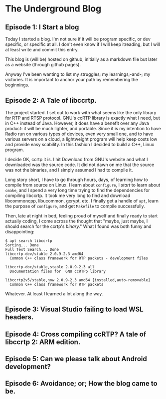 # The Underground Blog
## Episode 1: I Start a blog
Today I started a blog. I'm not sure if it will be program specific, or dev specific, or specific at
all. I don't even know if I will keep itreading, but I will at least write and commit this entry.

This blog is (will be) hosted on github, initially as a markdown file but later as a website 
(through github pages).

Anyway I've been wanting to list my struggles; my learnings;-and-; my victories. It is important to
anchor your path by remembering the beginnings.

## Episode 2: A Tale of libccrtp.
The project started. I set out to work with what seems like the only library for RTP and RTSP 
protocol. GNU's ccRTP library is exactly what I need, but in C++ instead of Java. However, it does
have a benefit over any Java product: it will be much lighter, and portable. Since it is my 
intention to have Radio run on various types of devices, even very small one, and to have various 
servers on a cloud, a lightweight program will help keep costs low and provide easy scability. In 
this fashion I decided to build a C++, Linux program.

I decide OK, ccrtp it is. I hit Download from GNU's website and what I downloaded was the source 
code. It did not dawn on me that the source was not the binaries, and I simply assumed I had to 
compile it.

Long story short, I have to go through hours, days, of learning how to compile from source on Linux.
I learn about `configure`, I _start_ to learn about `cmake`, and I spend  a very long time trying to
find the dependencies for compiling libccrtp. It took me very long to find and download 
libcommoncpp, libucommon, gcrypt, etc. I finally get a handle of `apt`, learn the purpose of 
`configure`, and get `Makefile` to compile successfully.

Then, late at night in bed, feeling proud of myself and finally ready to start actually coding, I 
come across the thought that "maybe, just maybe, I should search for the ccrtp's _binary_." What I
found was both funny and disappointing:
``` 
$ apt search libccrtp
Sorting... Done
Full Text Search... Done
libccrtp-dev/stable 2.0.9-2.3 amd64
  Common C++ class framework for RTP packets - development files

libccrtp-doc/stable,stable 2.0.9-2.3 all
  Documentation files for  GNU ccRTPp library

libccrtp2v5/stable,now 2.0.9-2.3 amd64 [installed,auto-removable]
  Common C++ class framework for RTP packets
```

Whatever. At least I learned a lot along the way.

## Episode 3: Visual Studio failing to load WSL headers.
## Episode 4: Cross compiling ccRTP? A tale of libccrtp 2: ARM edition.
## Episode 5: Can we please talk about Android development?
## Episode 6: Avoidance; or; How the blog came to be.